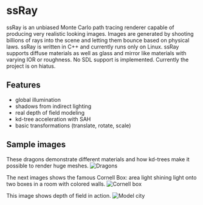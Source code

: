 # ssRay

ssRay is an unbiased Monte Carlo path tracing renderer capable of producing very realistic looking images. Images are generated by shooting billions of rays into the scene and letting them bounce based on physical laws. ssRay is written in C++ and currently runs only on Linux. ssRay supports diffuse materials as well as glass and mirror like materials with varying IOR or roughness. No SDL support is implemented. Currently the project is on hiatus.

## Features

- global illumination
- shadows from indirect lighting
- real depth of field modeling
- kd-tree acceleration with SAH
- basic transformations (translate, rotate, scale)

## Sample images

These dragons demonstrate different materials and how kd-trees make it possible to render huge meshes.
![Dragons](http://www.saunalahti.fi/~sevesalm/ssRay/large/kuva28.jpg)

The next images shows the famous Cornell Box: area light shining light onto two boxes in a room with colored walls.
![Cornell box](http://www.saunalahti.fi/~sevesalm/ssRay/large/kuva25.jpg)

This image shows depth of field in action.
![Model city](http://www.saunalahti.fi/~sevesalm/ssRay/large/kuva30.jpg)

